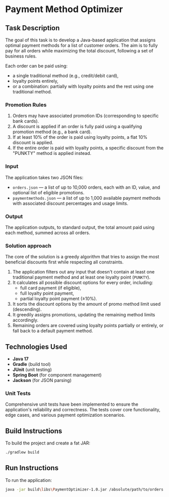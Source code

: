 ﻿# Payment Method Optimizer
## Task Description

The goal of this task is to develop a 
Java-based application that assigns
optimal payment methods for a list of customer orders.
The aim is to fully pay for all orders while maximizing the total discount,
following a set of business rules.


Each order can be paid using:
- a single traditional method (e.g., credit/debit card),
- loyalty points entirely,
- or a combination: partially with loyalty points and the rest using one traditional method.

### Promotion Rules
1. Orders may have associated promotion IDs (corresponding to specific bank cards).
2. A discount is applied if an order is fully paid using a qualifying promotion method (e.g., a bank card).
3. If at least 10% of the order is paid using loyalty points, a flat 10% discount is applied.
4. If the entire order is paid with loyalty points, a specific discount from the "PUNKTY" method is applied instead.

### Input
The application takes two JSON files:
- `orders.json` — a list of up to 10,000 orders, each with an ID, value, and optional list of eligible promotions.
- `paymentmethods.json` — a list of up to 1,000 available payment methods with associated discount percentages and usage limits.

### Output
The application outputs, to standard output, the total amount paid using each method, summed across all orders.

### Solution approach
The core of the solution is a greedy algorithm that tries to assign the most beneficial discounts first while respecting all constraints.

1. The application filters out any input that doesn't contain at least one traditional payment method and at least one loyalty point (`PUNKTY`).
2. It calculates all possible discount options for every order, including:
    - full card payment (if eligible),
    - full loyalty point payment,
    - partial loyalty point payment (≥10%).
3. It sorts the discount options by the amount of promo method limit used (descending).
4. It greedily assigns promotions, updating the remaining method limits accordingly.
5. Remaining orders are covered using loyalty points partially or entirely, or fall back to a default payment method.

## Technologies Used

- **Java 17**
- **Gradle** (build tool)
- **JUnit** (unit testing)
- **Spring Boot** (for component management)
- **Jackson** (for JSON parsing)
  
### Unit Tests
Comprehensive unit tests have been implemented to ensure the application's reliability and correctness. The tests cover core functionality, edge cases, and various payment optimization scenarios.


## Build Instructions

To build the project and create a fat JAR:
```bash
./gradlew build
```
## Run Instructions
To run the application:

```bash
java -jar build\libs\PaymentOptimizer-1.0.jar /absolute/path/to/orders.json /absolute/path/to/paymentmethods.json
```

